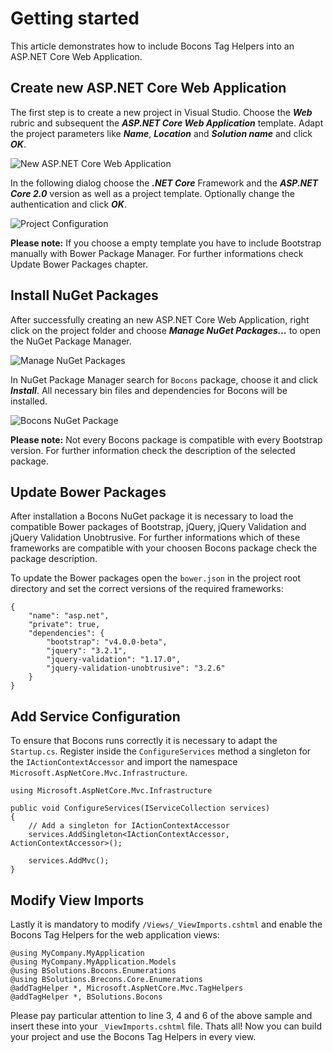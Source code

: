 # Getting started

This article demonstrates how to include Bocons Tag Helpers into an ASP.NET Core Web Application.

## Create new ASP.NET Core Web Application

The first step is to create a new project in Visual Studio. Choose the ***Web*** rubric and subsequent the ***ASP.NET Core Web Application*** template. Adapt the project parameters like ***Name***, ***Location*** and ***Solution name*** and click ***OK***.

![New ASP.NET Core Web Application](https://github.com/brecons/bootstrap-tag-helper/blob/develop/docs/images/getting-started_01.PNG)

In the following dialog choose the ***.NET Core*** Framework and the ***ASP.NET Core 2.0*** version as well as a project template. Optionally change the authentication and click ***OK***.

![Project Configuration](https://github.com/brecons/bootstrap-tag-helper/blob/develop/docs/images/getting-started_02.PNG)

**Please note:** If you choose a empty template you have to include Bootstrap manually with Bower Package Manager. For further informations check Update Bower Packages chapter.

## Install NuGet Packages

After successfully creating an new ASP.NET Core Web Application, right click on the project folder and choose ***Manage NuGet Packages...*** to open the NuGet Package Manager.

![Manage NuGet Packages](https://github.com/brecons/bootstrap-tag-helper/blob/develop/docs/images/getting-started_03.PNG)

In NuGet Package Manager search for `Bocons` package, choose it and click ***Install***. All necessary bin files and dependencies for Bocons will be installed.

![Bocons NuGet Package](https://github.com/brecons/bootstrap-tag-helper/blob/develop/docs/images/getting-started_03.PNG)

**Please note:** Not every Bocons package is compatible with every Bootstrap version. For further information check the description of the selected package.

## Update Bower Packages

After installation a Bocons NuGet package it is necessary to load the compatible Bower packages of Bootstrap, jQuery, jQuery Validation and jQuery Validation Unobtrusive. For further informations which of these frameworks are compatible with your choosen Bocons package check the package description.

To update the Bower packages open the `bower.json` in the project root directory and set the correct versions of the required frameworks:

    {
        "name": "asp.net",
        "private": true,
        "dependencies": {
            "bootstrap": "v4.0.0-beta",
            "jquery": "3.2.1",
            "jquery-validation": "1.17.0",
            "jquery-validation-unobtrusive": "3.2.6"
        }
    }

## Add Service Configuration

To ensure that Bocons runs correctly it is necessary to adapt the `Startup.cs`. Register inside the `ConfigureServices` method a singleton for the `IActionContextAccessor` and import the namespace `Microsoft.AspNetCore.Mvc.Infrastructure`.

    using Microsoft.AspNetCore.Mvc.Infrastructure

    public void ConfigureServices(IServiceCollection services)
    {
	    // Add a singleton for IActionContextAccessor
        services.AddSingleton<IActionContextAccessor, ActionContextAccessor>();

        services.AddMvc();
    }

## Modify View Imports

Lastly it is mandatory to modify `/Views/_ViewImports.cshtml` and enable the Bocons Tag Helpers for the web application views:

    @using MyCompany.MyApplication
    @using MyCompany.MyApplication.Models
    @using BSolutions.Bocons.Enumerations
    @using BSolutions.Brecons.Core.Enumerations
    @addTagHelper *, Microsoft.AspNetCore.Mvc.TagHelpers
    @addTagHelper *, BSolutions.Bocons

Please pay particular attention to line 3, 4 and 6 of the above sample and insert these into your `_ViewImports.cshtml` file. Thats all! Now you can build your project and use the Bocons Tag Helpers in every view.